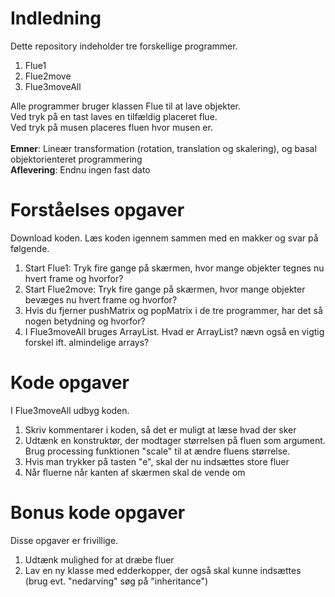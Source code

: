 # Indledning
Dette repository indeholder tre forskellige programmer. <br>
<ol>
  <li>Flue1</li>
  <li>Flue2move</li>
  <li>Flue3moveAll</li>
</ol>
Alle programmer bruger klassen Flue til at lave objekter. <br>
Ved tryk på en tast laves en tilfældig placeret flue. <br>
Ved tryk på musen placeres fluen hvor musen er.<br>
<br>
<b>Emner</b>: Lineær transformation (rotation, translation og skalering), og basal objektorienteret programmering<br>
<b>Aflevering</b>: Endnu ingen fast dato 

# Forståelses opgaver
Download koden. Læs koden igennem sammen med en makker og svar på følgende.
<ol>
  <li>Start Flue1: Tryk fire gange på skærmen, hvor mange objekter tegnes nu hvert frame og hvorfor?
  <li>Start Flue2move: Tryk fire gange på skærmen, hvor mange objekter bevæges nu hvert frame og hvorfor?
  <li>Hvis du fjerner pushMatrix og popMatrix i de tre programmer, har det så nogen betydning og hvorfor?
  <li>I Flue3moveAll bruges ArrayList. Hvad er ArrayList? nævn også en vigtig forskel ift. almindelige arrays?
</ol>

# Kode opgaver
I Flue3moveAll udbyg koden. 
<ol>
  <li>Skriv kommentarer i koden, så det er muligt at læse hvad der sker 
  <li>Udtænk en konstruktør, der modtager størrelsen på fluen som argument. Brug processing funktionen "scale" til at ændre fluens størrelse.
  <li>Hvis man trykker på tasten "e", skal der nu indsættes store fluer
  <li>Når fluerne når kanten af skærmen skal de vende om
</ol>

# Bonus kode opgaver
Disse opgaver er frivillige.
<ol>
  <li>Udtænk mulighed for at dræbe fluer  
  <li>Lav en ny klasse med edderkopper, der også skal kunne indsættes (brug evt. "nedarving" søg på "inheritance")
</ol>

